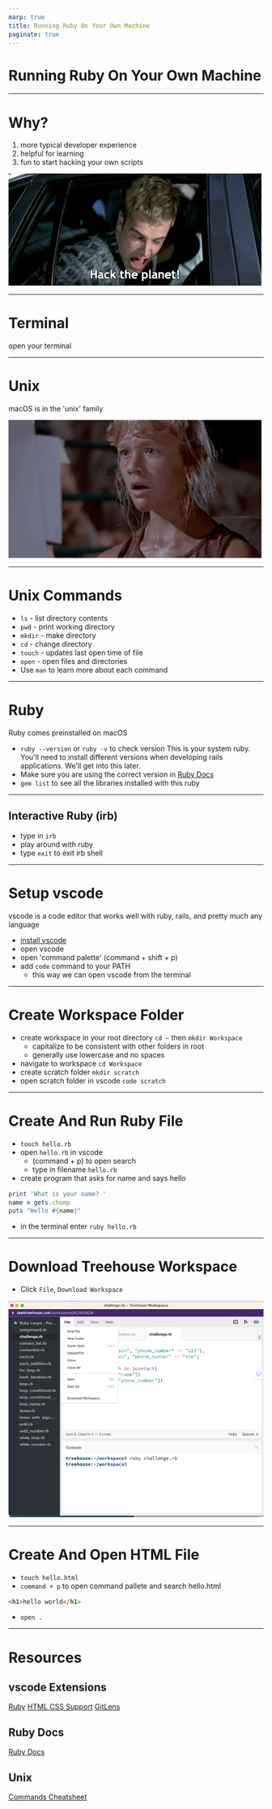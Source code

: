 ```yaml
---
marp: true
title: Running Ruby On Your Own Machine
paginate: true
---
```


# Running Ruby On Your Own Machine

---

# Why?
<!-- Now that we've been using ruby in gitpod and treehouse it's time to start running ruby on your own machine. -->
1. more typical developer experience
2. helpful for learning
3. fun to start hacking your own scripts

![bg right](hack.gif)

---

# Terminal
open your terminal
<!-- command + space (open spotlight search) -->
<!-- search 'terminal', press `enter` -->

---
# Unix

macOS is in the 'unix' family

<!-- Developed by AT&T Bell Labs in the 1960s and 70s -->


![bg right](unix.gif)

---

# Unix Commands
* `ls` - list directory contents
* `pwd` - print working directory
* `mkdir` - make directory
* `cd` - change directory
* `touch` - updates last open time of file
* `open` - open files and directories
* Use `man` to learn more about each command

---

# Ruby
Ruby comes preinstalled on macOS
* `ruby --version` or `ruby -v` to check version
This is your system ruby. You'll need to install different versions when developing rails applications. We'll get into this later.
* Make sure you are using the correct version in [Ruby Docs](https://ruby-doc.org/) 
* `gem list` to see all the libraries installed with this ruby

---

## Interactive Ruby (irb)
* type in `irb`
* play around with ruby
* type `exit` to exit irb shell

---

# Setup vscode
vscode is a code editor that works well with ruby, rails, and pretty much any language

* [install vscode](https://code.visualstudio.com/)
* open vscode
* open 'command palette' (command + shift + p)
* add `code` command to your PATH
  * this way we can open vscode from the terminal

---

# Create Workspace Folder
<!-- will use 'folder' and 'directory' interchangeably -->
* create workspace in your root directory `cd ~` then  `mkdir Workspace`
  * capitalize to be consistent with other folders in root
  * generally use lowercase and no spaces
* navigate to workspace `cd Workspace`
* create scratch folder `mkdir scratch`
* open scratch folder in vscode `code scratch`

---

# Create And Run Ruby File
<!-- we should be in vscode scratch folder -->
* `touch hello.rb`
* open `hello.rb` in vscode
  * (command + p) to open search
  * type in filename `hello.rb`
* create program that asks for name and says hello

```ruby
print 'What is your name? '
name = gets.chomp
puts "Hello #{name}"
```

* in the terminal enter `ruby hello.rb`

---

# Download Treehouse Workspace
* Click `File`, `Download Workspace`

![bg right](treehouse-workspace.png)

---

# Create And Open HTML File
* `touch hello.html`
* `command + p` to open command pallete and search hello.html
```html
<h1>hello world</h1>
```
* `open .`

---

# Resources

## vscode Extensions
[Ruby](https://marketplace.visualstudio.com/items?itemName=rebornix.Ruby)
[HTML CSS Support](https://marketplace.visualstudio.com/items?itemName=ecmel.vscode-html-css)
[GitLens](https://marketplace.visualstudio.com/items?itemName=eamodio.gitlens)


## Ruby Docs
[Ruby Docs](https://ruby-doc.org/)

## Unix
[Commands Cheatsheet](https://www.alexji.com/UNIXCheatSheet.pdf)

